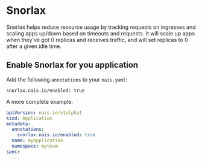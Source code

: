 # Snorlax

Snorlax helps reduce resource usage by tracking requests on ingresses and scaling apps up/down based on timeouts and requests.
It will scale up apps when they've got 0 replicas and receives traffic, and will set replicas to 0 after a given idle time.

## Enable Snorlax for you application

Add the following `annotations` to your `nais.yaml`:

```
snorlax.nais.io/enabled: true
```

A more complete example:

```yaml
apiVersion: nais.io/v1alpha1
kind: Application
metadata:
  annotations:
    snorlax.nais.io/enabled: true
  name: myapplication
  namespace: myteam
spec:
  ...
```
